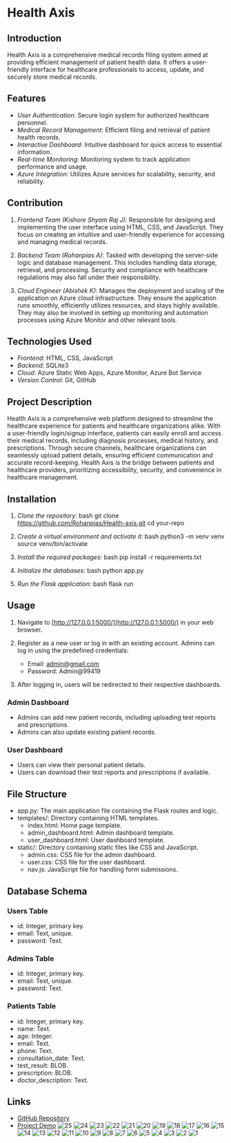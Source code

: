 # Health Axis
## Introduction

Health Axis is a comprehensive medical records filing system aimed at providing efficient management of patient health data. It offers a user-friendly interface for healthcare professionals to access, update, and securely store medical records.

## Features

- *User Authentication*: Secure login system for authorized healthcare personnel.
- *Medical Record Management*: Efficient filing and retrieval of patient health records.
- *Interactive Dashboard*: Intuitive dashboard for quick access to essential information.
- *Real-time Monitoring*: Monitoring system to track application performance and usage.
- *Azure Integration*: Utilizes Azure services for scalability, security, and reliability.

## Contribution

1. *Frontend Team (Kishore Shyam Raj J)*: Responsible for designing and implementing the user interface using HTML, CSS, and JavaScript. They focus on creating an intuitive and user-friendly experience for accessing and managing medical records.

2. *Backend Team (Rohanpias A)*: Tasked with developing the server-side logic and database management. This includes handling data storage, retrieval, and processing. Security and compliance with healthcare regulations may also fall under their responsibility.

3. *Cloud Engineer (Abishek K)*: Manages the deployment and scaling of the application on Azure cloud infrastructure. They ensure the application runs smoothly, efficiently utilizes resources, and stays highly available. They may also be involved in setting up monitoring and automation processes using Azure Monitor and other relevant tools.

## Technologies Used

- *Frontend*: HTML, CSS, JavaScript
- *Backend*: SQLite3
- *Cloud*: Azure Static Web Apps, Azure Monitor, Azure Bot Service
- *Version Control*: Git, GitHub

## Project Description

Health Axis is a comprehensive web platform designed to streamline the healthcare experience for patients and healthcare organizations alike. With a user-friendly login/signup interface, patients can easily enroll and access their medical records, including diagnosis processes, medical history, and prescriptions. Through secure channels, healthcare organizations can seamlessly upload patient details, ensuring efficient communication and accurate record-keeping. Health Axis is the bridge between patients and healthcare providers, prioritizing accessibility, security, and convenience in healthcare management.

## Installation

1. *Clone the repository:*
    bash
    git clone https://github.com/Rohanpias/Health-axis.git
    cd your-repo
    

2. *Create a virtual environment and activate it:*
    bash
    python3 -m venv venv
    source venv/bin/activate
    

3. *Install the required packages:*
    bash
    pip install -r requirements.txt
    

4. *Initialize the databases:*
    bash
    python app.py
    

5. *Run the Flask application:*
    bash
    flask run
    

## Usage

1. Navigate to [http://127.0.0.1:5000/](http://127.0.0.1:5000/) in your web browser.

2. Register as a new user or log in with an existing account. Admins can log in using the predefined credentials:
    - Email: admin@gmail.com
    - Password: Admin@99419

3. After logging in, users will be redirected to their respective dashboards.

### Admin Dashboard

- Admins can add new patient records, including uploading test reports and prescriptions.
- Admins can also update existing patient records.

### User Dashboard

- Users can view their personal patient details.
- Users can download their test reports and prescriptions if available.

## File Structure

- app.py: The main application file containing the Flask routes and logic.
- templates/: Directory containing HTML templates.
    - index.html: Home page template.
    - admin_dashboard.html: Admin dashboard template.
    - user_dashboard.html: User dashboard template.
- static/: Directory containing static files like CSS and JavaScript.
    - admin.css: CSS file for the admin dashboard.
    - user.css: CSS file for the user dashboard.
    - nav.js: JavaScript file for handling form submissions.

## Database Schema

### Users Table
- id: Integer, primary key.
- email: Text, unique.
- password: Text.

### Admins Table
- id: Integer, primary key.
- email: Text, unique.
- password: Text.

### Patients Table
- id: Integer, primary key.
- name: Text.
- age: Integer.
- email: Text.
- phone: Text.
- consultation_date: Text.
- test_result: BLOB.
- prescription: BLOB.
- doctor_description: Text.

## Links

- [GitHub Repository](https://github.com/Rohanpias/Health-axis.git)
- [Project Demo](https://youtu.be/FhxzgVXZRho)
![25](https://github.com/Rohanpias/Health-axis/assets/100913880/ace7b206-bfc5-4bc2-a12c-af84b3fc965b)
![24](https://github.com/Rohanpias/Health-axis/assets/100913880/8eb299d8-3c42-450b-8742-a5e62f88452b)
![23](https://github.com/Rohanpias/Health-axis/assets/100913880/e5f92a60-d35e-4696-a7e1-b0472c0f17ea)
![22](https://github.com/Rohanpias/Health-axis/assets/100913880/199f0e84-abaf-44aa-8bcd-a5521b3d9c4c)
![21](https://github.com/Rohanpias/Health-axis/assets/100913880/52925e83-9c0e-48e2-8a73-35928f3b9c3a)
![20](https://github.com/Rohanpias/Health-axis/assets/100913880/778e3f6a-1761-4dc0-8cc8-68df9ef35fb2)
![19](https://github.com/Rohanpias/Health-axis/assets/100913880/d7475a5b-eb87-4d1b-ae4d-2aa640122f30)
![18](https://github.com/Rohanpias/Health-axis/assets/100913880/96dc3983-acfe-441b-be6e-12ec41b5d586)
![17](https://github.com/Rohanpias/Health-axis/assets/100913880/6b77bd36-360d-4c33-bfe5-a38cfb06e30a)
![16](https://github.com/Rohanpias/Health-axis/assets/100913880/b8dbddf1-d1fc-4656-98a8-1d7da80ab0ea)
![15](https://github.com/Rohanpias/Health-axis/assets/100913880/addf6220-1a50-4239-8836-e971816bc79f)
![14](https://github.com/Rohanpias/Health-axis/assets/100913880/13c78195-3343-4b4f-93b2-0ae28b3737d4)
![13](https://github.com/Rohanpias/Health-axis/assets/100913880/9210edff-1a4a-42d2-81f3-0627235638de)
![12](https://github.com/Rohanpias/Health-axis/assets/100913880/424aa954-63f1-4e8b-bc15-7eb12ae4418c)
![11](https://github.com/Rohanpias/Health-axis/assets/100913880/4628fb5a-7f25-4f4d-9482-c4bade400856)
![10](https://github.com/Rohanpias/Health-axis/assets/100913880/c4e2e027-3f4e-4167-b99d-724b02fa3c17)
![9](https://github.com/Rohanpias/Health-axis/assets/100913880/f17577e2-00f0-4cef-8e51-aaaa651d4afe)
![8](https://github.com/Rohanpias/Health-axis/assets/100913880/6c606194-8a95-4cad-a776-030485e41d67)
![7](https://github.com/Rohanpias/Health-axis/assets/100913880/c7affb67-73c7-42d1-85be-7ad916702a12)
![6](https://github.com/Rohanpias/Health-axis/assets/100913880/c3fc329e-b799-4710-9d9a-13fa895fdc14)
![5](https://github.com/Rohanpias/Health-axis/assets/100913880/769df857-0b43-4436-991d-bdb22ce0ed8a)
![4](https://github.com/Rohanpias/Health-axis/assets/100913880/e4ea0de6-7327-499a-a392-99fc378e63e7)
![3](https://github.com/Rohanpias/Health-axis/assets/100913880/7c810d1d-619f-4c76-ab80-dfa738b2f3c3)
![2](https://github.com/Rohanpias/Health-axis/assets/100913880/602da21e-8d67-410e-a837-fcbc4e962280)
![1](https://github.com/Rohanpias/Health-axis/assets/100913880/73ea08b6-9d4f-4707-a1cf-33763710d23e)
